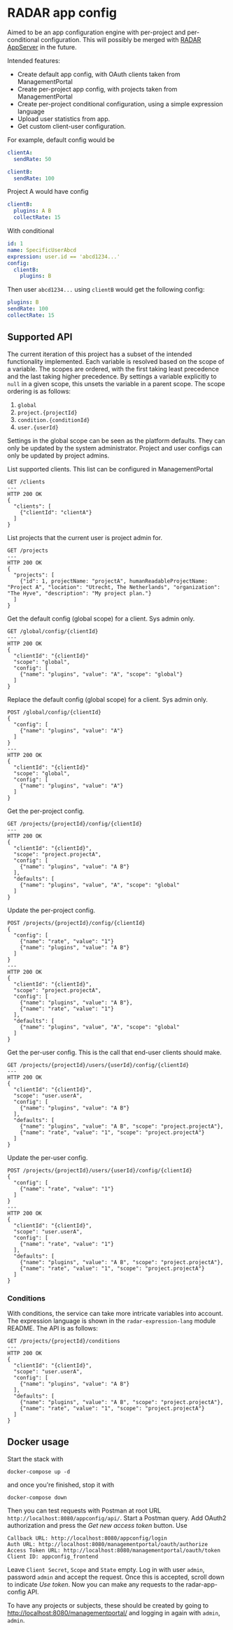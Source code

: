 # RADAR app config

Aimed to be an app configuration engine with per-project and per-conditional configuration. This will possibly be merged with [RADAR AppServer](https://github.com/radar-base/radar-appserver) in the future. 

Intended features:

- Create default app config, with OAuth clients taken from ManagementPortal
- Create per-project app config, with projects taken from ManagementPortal
- Create per-project conditional configuration, using a simple expression language
- Upload user statistics from app.
- Get custom client-user configuration.

For example, default config would be
```yaml
clientA:
  sendRate: 50

clientB:
  sendRate: 100
```

Project A would have config
```yaml
clientB:
  plugins: A B
  collectRate: 15
```

With conditional
```yaml
id: 1
name: SpecificUserAbcd
expression: user.id == 'abcd1234...'
config:
  clientB:
    plugins: B
```

Then user `abcd1234...` using `clientB` would get the following config: 

```yaml
plugins: B
sendRate: 100
collectRate: 15
```

## Supported API

The current iteration of this project has a subset of the intended functionality implemented. Each variable is resolved based on the scope of a variable. The scopes are ordered, with the first taking least precedence and the last taking higher precedence. By settings a variable explicitly to `null` in a given scope, this unsets the variable in a parent scope. The scope ordering is as follows:

1. `global`
2. `project.{projectId}`
3. `condition.{conditionId}`
4. `user.{userId}`

Settings in the global scope can be seen as the platform defaults. They can only be updated by the system administrator. Project and user configs can only be updated by project admins.

List supported clients. This list can be configured in ManagementPortal
```
GET /clients
---
HTTP 200 OK
{
  "clients": [
    {"clientId": "clientA"}
  ]
}
```

List projects that the current user is project admin for.
```
GET /projects
---
HTTP 200 OK
{
  "projects": [
    {"id": 1, projectName: "projectA", humanReadableProjectName: "Project A", "location": "Utrecht, The Netherlands", "organization": "The Hyve", "description": "My project plan."}
  ]
}
```

Get the default config (global scope) for a client. Sys admin only.
```
GET /global/config/{clientId}
---
HTTP 200 OK
{
  "clientId": "{clientId}"
  "scope": "global",
  "config": [
    {"name": "plugins", "value": "A", "scope": "global"}
  ]
}
```

Replace the default config (global scope) for a client. Sys admin only.
```
POST /global/config/{clientId}
{
  "config": [
    {"name": "plugins", "value": "A"}
  ]
}
---
HTTP 200 OK
{
  "clientId": "{clientId}"
  "scope": "global",
  "config": [
    {"name": "plugins", "value": "A"}
  ]
}
```

Get the per-project config.
```
GET /projects/{projectId}/config/{clientId}
---
HTTP 200 OK
{
  "clientId": "{clientId}",
  "scope": "project.projectA",
  "config": [
    {"name": "plugins", "value": "A B"}
  ],
  "defaults": [
    {"name": "plugins", "value", "A", "scope": "global"
  ]
}
```

Update the per-project config.
```
POST /projects/{projectId}/config/{clientId}
{
  "config": [
    {"name": "rate", "value": "1"}
    {"name": "plugins", "value": "A B"}
  ]
}
---
HTTP 200 OK
{
  "clientId": "{clientId}",
  "scope": "project.projectA",
  "config": [
    {"name": "plugins", "value": "A B"},
    {"name": "rate", "value": "1"}
  ],
  "defaults": [
    {"name": "plugins", "value", "A", "scope": "global"
  ]
}
```

Get the per-user config. This is the call that end-user clients should make.
```
GET /projects/{projectId}/users/{userId}/config/{clientId}
---
HTTP 200 OK
{
  "clientId": "{clientId}",
  "scope": "user.userA",
  "config": [
    {"name": "plugins", "value": "A B"}
  ],
  "defaults": [
    {"name": "plugins", "value": "A B", "scope": "project.projectA"},
    {"name": "rate", "value": "1", "scope": "project.projectA"}
  ]
}
```

Update the per-user config.
```
POST /projects/{projectId}/users/{userId}/config/{clientId}
{
  "config": [
    {"name": "rate", "value": "1"}
  ]
}
---
HTTP 200 OK
{
  "clientId": "{clientId}",
  "scope": "user.userA",
  "config": [
    {"name": "rate", "value": "1"}
  ],
  "defaults": [
    {"name": "plugins", "value": "A B", "scope": "project.projectA"},
    {"name": "rate", "value": "1", "scope": "project.projectA"}
  ]
}
```

### Conditions

With conditions, the service can take more intricate variables into account. The expression language is shown in the `radar-expression-lang` module README. The API is as follows:

```
GET /projects/{projectId}/conditions
---
HTTP 200 OK
{
  "clientId": "{clientId}",
  "scope": "user.userA",
  "config": [
    {"name": "plugins", "value": "A B"}
  ],
  "defaults": [
    {"name": "plugins", "value": "A B", "scope": "project.projectA"},
    {"name": "rate", "value": "1", "scope": "project.projectA"}
  ]
}
```

## Docker usage

Start the stack with

```
docker-compose up -d
```

and once you're finished, stop it with

```
docker-compose down
```

Then you can test requests with Postman at root URL `http://localhost:8080/appconfig/api/`. Start a Postman query. Add OAuth2 authorization and press the _Get new access token_ button. Use
```
Callback URL: http://localhost:8080/appconfig/login
Auth URL: http://localhost:8080/managementportal/oauth/authorize
Access Token URL: http://localhost:8080/managementportal/oauth/token
Client ID: appconfig_frontend
```
Leave `Client Secret`, `Scope` and `State` empty. Log in with user `admin`, password `admin` and accept the request. Once this is accepted, scroll down to indicate _Use token_. Now you can make any requests to the radar-app-config API.

To have any projects or subjects, these should be created by going to <http://localhost:8080/managementportal/> and logging in again with `admin`, `admin`.
